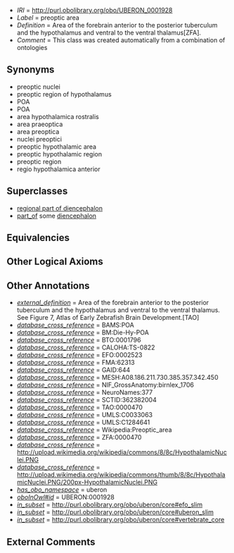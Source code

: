  * *IRI* = http://purl.obolibrary.org/obo/UBERON_0001928
 * *Label* = preoptic area
 * *Definition* = Area of the forebrain anterior to the posterior tuberculum and the hypothalamus and ventral to the ventral thalamus[ZFA].
 * *Comment* = This class was created automatically from a combination of ontologies

## Synonyms

 * preoptic nuclei
 * preoptic region of hypothalamus
 * POA
 * POA
 * area hypothalamica rostralis
 * area praeoptica
 * area preoptica
 * nuclei preoptici
 * preoptic hypothalamic area
 * preoptic hypothalamic region
 * preoptic region
 * regio hypothalamica anterior

## Superclasses

 * [regional part of diencephalon](../../UBERON/84/UBERON_0002784.md)
 * [part_of](../../BFO/50/BFO_0000050.md) some [diencephalon](../../UBERON/94/UBERON_0001894.md)

## Equivalencies


## Other Logical Axioms


## Other Annotations

 * *[external_definition](../../UBPROP/01/UBPROP_0000001.md)* = Area of the forebrain anterior to the posterior tuberculum and the hypothalamus and ventral to the ventral thalamus. See Figure 7, Atlas of Early Zebrafish Brain Development.[TAO]
 * *[database_cross_reference](../../ef/oboInOwl#hasDbXref.md)* = BAMS:POA
 * *[database_cross_reference](../../ef/oboInOwl#hasDbXref.md)* = BM:Die-Hy-POA
 * *[database_cross_reference](../../ef/oboInOwl#hasDbXref.md)* = BTO:0001796
 * *[database_cross_reference](../../ef/oboInOwl#hasDbXref.md)* = CALOHA:TS-0822
 * *[database_cross_reference](../../ef/oboInOwl#hasDbXref.md)* = EFO:0002523
 * *[database_cross_reference](../../ef/oboInOwl#hasDbXref.md)* = FMA:62313
 * *[database_cross_reference](../../ef/oboInOwl#hasDbXref.md)* = GAID:644
 * *[database_cross_reference](../../ef/oboInOwl#hasDbXref.md)* = MESH:A08.186.211.730.385.357.342.450
 * *[database_cross_reference](../../ef/oboInOwl#hasDbXref.md)* = NIF_GrossAnatomy:birnlex_1706
 * *[database_cross_reference](../../ef/oboInOwl#hasDbXref.md)* = NeuroNames:377
 * *[database_cross_reference](../../ef/oboInOwl#hasDbXref.md)* = SCTID:362382004
 * *[database_cross_reference](../../ef/oboInOwl#hasDbXref.md)* = TAO:0000470
 * *[database_cross_reference](../../ef/oboInOwl#hasDbXref.md)* = UMLS:C0033063
 * *[database_cross_reference](../../ef/oboInOwl#hasDbXref.md)* = UMLS:C1284641
 * *[database_cross_reference](../../ef/oboInOwl#hasDbXref.md)* = Wikipedia:Preoptic_area
 * *[database_cross_reference](../../ef/oboInOwl#hasDbXref.md)* = ZFA:0000470
 * *[database_cross_reference](../../ef/oboInOwl#hasDbXref.md)* = http://upload.wikimedia.org/wikipedia/commons/8/8c/HypothalamicNuclei.PNG
 * *[database_cross_reference](../../ef/oboInOwl#hasDbXref.md)* = http://upload.wikimedia.org/wikipedia/commons/thumb/8/8c/HypothalamicNuclei.PNG/200px-HypothalamicNuclei.PNG
 * *[has_obo_namespace](../../ce/oboInOwl#hasOBONamespace.md)* = uberon
 * *[oboInOwl#id](../../id/oboInOwl#id.md)* = UBERON:0001928
 * *[in_subset](../../et/oboInOwl#inSubset.md)* = http://purl.obolibrary.org/obo/uberon/core#efo_slim
 * *[in_subset](../../et/oboInOwl#inSubset.md)* = http://purl.obolibrary.org/obo/uberon/core#uberon_slim
 * *[in_subset](../../et/oboInOwl#inSubset.md)* = http://purl.obolibrary.org/obo/uberon/core#vertebrate_core

## External Comments

